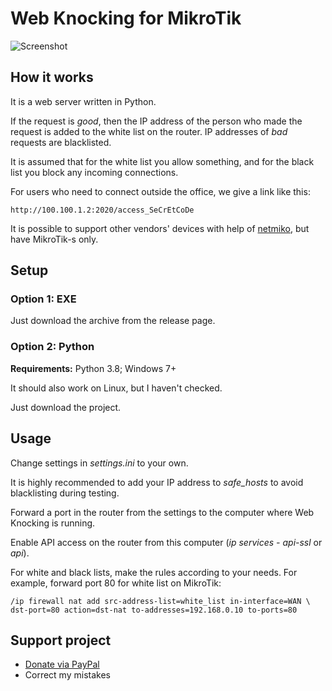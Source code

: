 # Web Knocking for MikroTik
![Screenshot](https://user-images.githubusercontent.com/43970835/79135939-3172f900-7dc1-11ea-9d26-f923c47d47b6.png)

## How it works
It is a web server written in Python.

If the request is *good*, then the IP address of the person who made the request is added to the white list on the router. IP addresses of *bad* requests are blacklisted.

It is assumed that for the white list you allow something, and for the black list you block any incoming connections.

For users who need to connect outside the office, we give a link like this:

	http://100.100.1.2:2020/access_SeCrEtCoDe

It is possible to support other vendors' devices with help of [netmiko](https://github.com/ktbyers/netmiko), but have MikroTik-s only.

## Setup
### Option 1: EXE
Just download the archive from the release page.

### Option 2: Python
**Requirements:** Python 3.8; Windows 7+

It should also work on Linux, but I haven't checked.

Just download the project.

## Usage
Change settings in *settings.ini* to your own.

It is highly recommended to add your IP address to *safe_hosts* to avoid blacklisting during testing.

Forward a port in the router from the settings to the computer where Web Knocking is running.

Enable API access on the router from this computer (*ip services - api-ssl* or *api*).

For white and black lists, make the rules according to your needs. For example, forward port 80 for white list on MikroTik:

	/ip firewall nat add src-address-list=white_list in-interface=WAN \
	dst-port=80 action=dst-nat to-addresses=192.168.0.10 to-ports=80

## Support project
- [Donate via PayPal](https://www.paypal.me/vikil)
- Correct my mistakes
